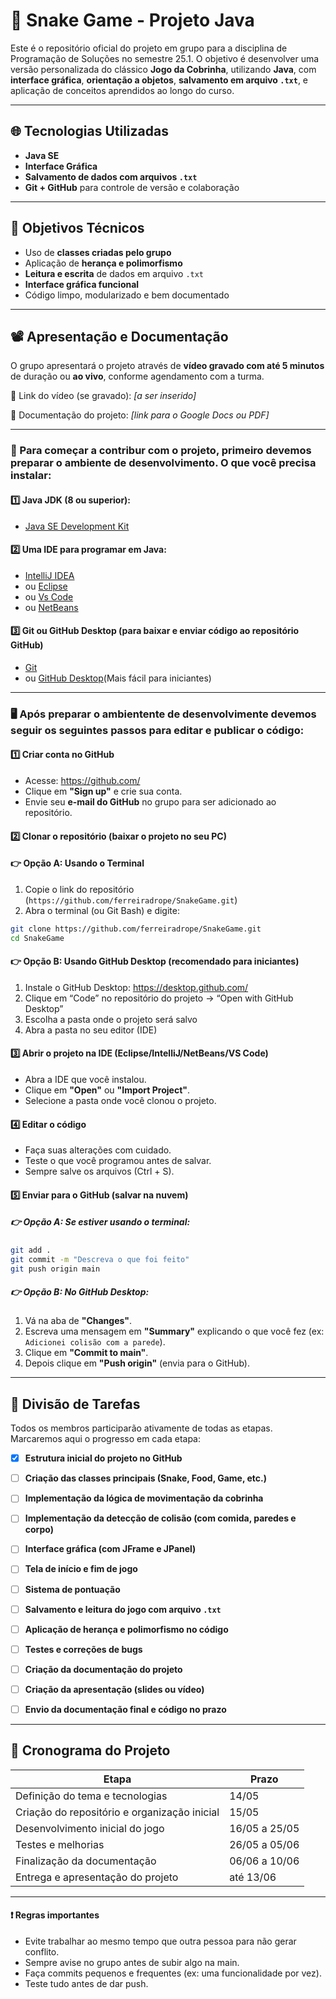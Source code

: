 # 🐍 Snake Game - Projeto Java

Este é o repositório oficial do projeto em grupo para a disciplina de Programação de Soluções no semestre 25.1. O objetivo é desenvolver uma versão personalizada do clássico **Jogo da Cobrinha**, utilizando **Java**, com **interface gráfica**, **orientação a objetos**, **salvamento em arquivo `.txt`**, e aplicação de conceitos aprendidos ao longo do curso.

---

## 🌐 Tecnologias Utilizadas

- **Java SE**
- **Interface Gráfica**
- **Salvamento de dados com arquivos `.txt`**
- **Git + GitHub** para controle de versão e colaboração

---

## 🎯 Objetivos Técnicos

-  Uso de **classes criadas pelo grupo**
-  Aplicação de **herança e polimorfismo**
-  **Leitura e escrita** de dados em arquivo `.txt`
-  **Interface gráfica funcional**
-  Código limpo, modularizado e bem documentado

---

## 📽️ Apresentação e Documentação

O grupo apresentará o projeto através de **vídeo gravado com até 5 minutos** de duração ou **ao vivo**, conforme agendamento com a turma.

🎥 Link do vídeo (se gravado): _[a ser inserido]_

📄 Documentação do projeto: _[link para o Google Docs ou PDF]_

---

### 🚀 Para começar a contribur com o projeto, primeiro devemos preparar o ambiente de desenvolvimento. O que você precisa instalar: 

#### 1️⃣ **Java JDK** (8 ou superior):  
   - [Java SE Development Kit](https://www.oracle.com/java/technologies/javase-downloads.html)
#### 2️⃣ **Uma IDE para programar em Java:**  
   - [IntelliJ IDEA](https://www.jetbrains.com/idea/download/) 
   - ou [Eclipse](https://www.eclipse.org/downloads/)
   - ou [Vs Code](https://code.visualstudio.com/download)
   - ou [NetBeans](https://netbeans.apache.org/front/main/download/)
#### 3️⃣ **Git ou GitHub Desktop** (para baixar e enviar código ao repositório GitHub)
   - [Git](https://git-scm.com/downloads) 
   - ou [GitHub Desktop](https://desktop.github.com/)(Mais fácil para iniciantes)
    
---

### 🖥️ Após preparar o ambientente de desenvolvimente devemos seguir os seguintes passos para editar e publicar o código:

#### 1️⃣ Criar conta no GitHub

- Acesse: https://github.com/
- Clique em **"Sign up"** e crie sua conta.
- Envie seu **e-mail do GitHub** no grupo para ser adicionado ao repositório.


#### 2️⃣ Clonar o repositório (baixar o projeto no seu PC)

#### 👉 Opção A: Usando o Terminal
1. Copie o link do repositório (`https://github.com/ferreiradrope/SnakeGame.git`)
2. Abra o terminal (ou Git Bash) e digite:
```bash
git clone https://github.com/ferreiradrope/SnakeGame.git
cd SnakeGame
```

#### 👉 Opção B: Usando GitHub Desktop (recomendado para iniciantes)
1. Instale o GitHub Desktop: https://desktop.github.com/
2. Clique em “Code” no repositório do projeto → “Open with GitHub Desktop”
3. Escolha a pasta onde o projeto será salvo
4. Abra a pasta no seu editor (IDE)


#### 3️⃣ Abrir o projeto na IDE (Eclipse/IntelliJ/NetBeans/VS Code)

- Abra a IDE que você instalou.
- Clique em **"Open"** ou **"Import Project"**.
- Selecione a pasta onde você clonou o projeto.


#### 4️⃣ Editar o código

- Faça suas alterações com cuidado.
- Teste o que você programou antes de salvar.
- Sempre salve os arquivos (Ctrl + S).


#### 5️⃣ Enviar para o GitHub (salvar na nuvem)

##### 👉 Opção A: Se estiver usando o terminal:

```bash
git add .
git commit -m "Descreva o que foi feito"
git push origin main
```
##### 👉 Opção B: No GitHub Desktop:

1. Vá na aba de **"Changes"**.
2. Escreva uma mensagem em **"Summary"** explicando o que você fez (ex: `Adicionei colisão com a parede`).
3. Clique em **"Commit to main"**.
4. Depois clique em **"Push origin"** (envia para o GitHub).

---

## 📌 Divisão de Tarefas
Todos os membros participarão ativamente de todas as etapas. Marcaremos aqui o progresso em cada etapa:

- [X] **Estrutura inicial do projeto no GitHub**  

- [ ] **Criação das classes principais (Snake, Food, Game, etc.)**  

- [ ] **Implementação da lógica de movimentação da cobrinha**  

- [ ] **Implementação da detecção de colisão (com comida, paredes e corpo)**  

- [ ] **Interface gráfica (com JFrame e JPanel)**  

- [ ] **Tela de início e fim de jogo**  
 
- [ ] **Sistema de pontuação**  

- [ ] **Salvamento e leitura do jogo com arquivo `.txt`**  
 
- [ ] **Aplicação de herança e polimorfismo no código**  

- [ ] **Testes e correções de bugs**  
 
- [ ] **Criação da documentação do projeto**  

- [ ] **Criação da apresentação (slides ou vídeo)**  

- [ ] **Envio da documentação final e código no prazo**  

---

## 📅 Cronograma do Projeto

| Etapa | Prazo |
|-------|-------------|
| Definição do tema e tecnologias | 14/05 |
| Criação do repositório e organização inicial | 15/05 |
| Desenvolvimento inicial do jogo | 16/05 a 25/05 |
| Testes e melhorias | 26/05 a 05/06 |
| Finalização da documentação | 06/06 a 10/06 |
| Entrega e apresentação do projeto | até 13/06 |

---

#### ❗ Regras importantes 
- Evite trabalhar ao mesmo tempo que outra pessoa para não gerar conflito.
- Sempre avise no grupo antes de subir algo na main.
- Faça commits pequenos e frequentes (ex: uma funcionalidade por vez).
- Teste tudo antes de dar push.

